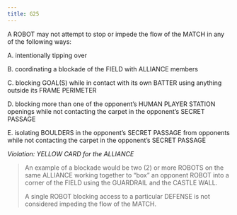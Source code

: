 ```yaml
---
title: G25
---
```

A ROBOT may not attempt to stop or impede the flow of the MATCH in any of the following ways:

A. intentionally tipping over

B. coordinating a blockade of the FIELD with ALLIANCE members

C. blocking GOAL(S) while in contact with its own BATTER using anything outside its FRAME PERIMETER

D. blocking more than one of the opponent’s HUMAN PLAYER STATION openings while not contacting the carpet in the opponent’s SECRET PASSAGE

E. isolating BOULDERS in the opponent’s SECRET PASSAGE from opponents while not contacting the carpet in the opponent’s SECRET PASSAGE

_Violation: YELLOW CARD for the ALLIANCE_

>An example of a blockade would be two (2) or more ROBOTS on the same ALLIANCE working together to “box” an opponent ROBOT into a corner of the FIELD using the GUARDRAIL and the CASTLE WALL.
>
>A single ROBOT blocking access to a particular DEFENSE is not considered impeding the flow of the MATCH.
